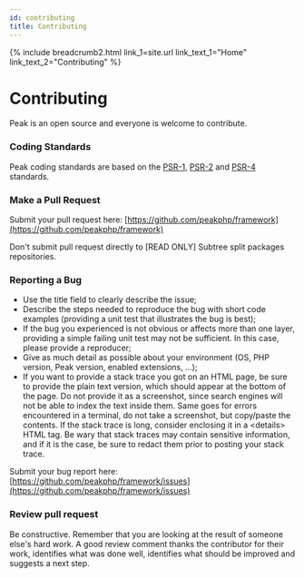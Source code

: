 ```yaml
---
id: contributing
title: Contributing
---
```


{% include breadcrumb2.html link_1=site.url link_text_1="Home" link_text_2="Contributing" %}

# Contributing
Peak is an open source and everyone is welcome to contribute.
 
### Coding Standards

Peak coding standards are based on the [PSR-1](https://www.php-fig.org/psr/psr-1/), [PSR-2](https://www.php-fig.org/psr/psr-2/) and [PSR-4](https://www.php-fig.org/psr/psr-4/) standards.

### Make a Pull Request

Submit your pull request here: [https://github.com/peakphp/framework](https://github.com/peakphp/framework) 

Don't submit pull request directly to [READ ONLY] Subtree split packages repositories.

### Reporting a Bug

 - Use the title field to clearly describe the issue;
 - Describe the steps needed to reproduce the bug with short code examples (providing a unit test that illustrates the bug is best);
 - If the bug you experienced is not obvious or affects more than one layer, providing a simple failing unit test may not be sufficient. In this case, please provide a reproducer;
 - Give as much detail as possible about your environment (OS, PHP version, Peak version, enabled extensions, ...);
 - If you want to provide a stack trace you got on an HTML page, be sure to provide the plain text version, which should appear at the bottom of the page. Do not provide it as a screenshot, since search engines will not be able to index the text inside them. Same goes for errors encountered in a terminal, do not take a screenshot, but copy/paste the contents. If the stack trace is long, consider enclosing it in a &lt;details&gt; HTML tag. Be wary that stack traces may contain sensitive information, and if it is the case, be sure to redact them prior to posting your stack trace.
 
 Submit your bug report here:
  [https://github.com/peakphp/framework/issues](https://github.com/peakphp/framework/issues)
 
### Review pull request
 
Be constructive. Remember that you are looking at the result of someone else's hard work. A good review comment thanks the contributor for their work, identifies what was done well, identifies what should be improved and suggests a next step.